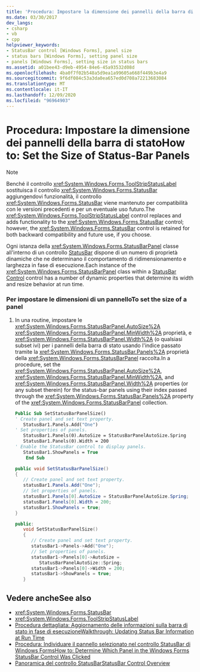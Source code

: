 ```yaml
---
title: 'Procedura: Impostare la dimensione dei pannelli della barra di stato'
ms.date: 03/30/2017
dev_langs:
- csharp
- vb
- cpp
helpviewer_keywords:
- StatusBar control [Windows Forms], panel size
- status bars [Windows Forms], setting panel size
- panels [Windows Forms], setting size in status bars
ms.assetid: a01bee43-d9eb-4954-84e6-45a93532d08d
ms.openlocfilehash: 4ba0f7f02b548a5d9ea1a99605a668f449b3e4a9
ms.sourcegitcommit: 9f6df084c53a3da0ea657ed0d708a72213683084
ms.translationtype: MT
ms.contentlocale: it-IT
ms.lasthandoff: 12/09/2020
ms.locfileid: "96964903"
---
```

# <a name="how-to-set-the-size-of-status-bar-panels"></a><span data-ttu-id="7f1f3-102">Procedura: Impostare la dimensione dei pannelli della barra di stato</span><span class="sxs-lookup"><span data-stu-id="7f1f3-102">How to: Set the Size of Status-Bar Panels</span></span>
> [!NOTE]
> <span data-ttu-id="7f1f3-103">Benché il controllo <xref:System.Windows.Forms.ToolStripStatusLabel> sostituisca il controllo <xref:System.Windows.Forms.StatusBar> aggiungendovi funzionalità, il controllo <xref:System.Windows.Forms.StatusBar> viene mantenuto per compatibilità con le versioni precedenti e per un eventuale uso futuro.</span><span class="sxs-lookup"><span data-stu-id="7f1f3-103">The <xref:System.Windows.Forms.ToolStripStatusLabel> control replaces and adds functionality to the <xref:System.Windows.Forms.StatusBar> control; however, the <xref:System.Windows.Forms.StatusBar> control is retained for both backward compatibility and future use, if you choose.</span></span>  
  
 <span data-ttu-id="7f1f3-104">Ogni istanza della <xref:System.Windows.Forms.StatusBarPanel> classe all'interno di un controllo [StatusBar](statusbar-control-windows-forms.md) dispone di un numero di proprietà dinamiche che ne determinano il comportamento di ridimensionamento e larghezza in fase di esecuzione.</span><span class="sxs-lookup"><span data-stu-id="7f1f3-104">Each instance of the <xref:System.Windows.Forms.StatusBarPanel> class within a [StatusBar Control](statusbar-control-windows-forms.md) control has a number of dynamic properties that determine its width and resize behavior at run time.</span></span>  
  
### <a name="to-set-the-size-of-a-panel"></a><span data-ttu-id="7f1f3-105">Per impostare le dimensioni di un pannello</span><span class="sxs-lookup"><span data-stu-id="7f1f3-105">To set the size of a panel</span></span>  
  
1. <span data-ttu-id="7f1f3-106">In una routine, impostare le <xref:System.Windows.Forms.StatusBarPanel.AutoSize%2A> <xref:System.Windows.Forms.StatusBarPanel.MinWidth%2A> proprietà, e <xref:System.Windows.Forms.StatusBarPanel.Width%2A> (o qualsiasi subset ivi) per i pannelli della barra di stato usando l'indice passato tramite la <xref:System.Windows.Forms.StatusBar.Panels%2A> proprietà della <xref:System.Windows.Forms.StatusBarPanel> raccolta.</span><span class="sxs-lookup"><span data-stu-id="7f1f3-106">In a procedure, set the <xref:System.Windows.Forms.StatusBarPanel.AutoSize%2A>, <xref:System.Windows.Forms.StatusBarPanel.MinWidth%2A>, and <xref:System.Windows.Forms.StatusBarPanel.Width%2A> properties (or any subset therein) for the status-bar panels using their index passed through the <xref:System.Windows.Forms.StatusBar.Panels%2A> property of the <xref:System.Windows.Forms.StatusBarPanel> collection.</span></span>  
  
    ```vb  
    Public Sub SetStatusBarPanelSize()  
    ' Create panel and set text property.  
       StatusBar1.Panels.Add("One")  
    ' Set properties of panels.  
       StatusBar1.Panels(0).AutoSize = StatusBarPanelAutoSize.Spring  
       StatusBar1.Panels(0).Width = 200  
    ' Enable the StatusBar control to display panels.  
       StatusBar1.ShowPanels = True  
        End Sub  
    ```  
  
    ```csharp  
    public void SetStatusBarPanelSize()  
    {  
       // Create panel and set text property.  
       statusBar1.Panels.Add("One");  
       // Set properties of panels.  
       statusBar1.Panels[0].AutoSize = StatusBarPanelAutoSize.Spring;  
       statusBar1.Panels[0].Width = 200;  
       statusBar1.ShowPanels = true;  
    }  
    ```  
  
    ```cpp  
    public:  
       void SetStatusBarPanelSize()  
       {  
          // Create panel and set text property.  
          statusBar1->Panels->Add("One");  
          // Set properties of panels.  
          statusBar1->Panels[0]->AutoSize =  
             StatusBarPanelAutoSize::Spring;  
          statusBar1->Panels[0]->Width = 200;  
          statusBar1->ShowPanels = true;  
       }  
    ```  
  
## <a name="see-also"></a><span data-ttu-id="7f1f3-107">Vedere anche</span><span class="sxs-lookup"><span data-stu-id="7f1f3-107">See also</span></span>

- <xref:System.Windows.Forms.StatusBar>
- <xref:System.Windows.Forms.ToolStripStatusLabel>
- [<span data-ttu-id="7f1f3-108">Procedura dettagliata: Aggiornamento delle informazioni sulla barra di stato in fase di esecuzione</span><span class="sxs-lookup"><span data-stu-id="7f1f3-108">Walkthrough: Updating Status Bar Information at Run Time</span></span>](walkthrough-updating-status-bar-information-at-run-time.md)
- [<span data-ttu-id="7f1f3-109">Procedura: Individuare il pannello selezionato nel controllo StatusBar di Windows Forms</span><span class="sxs-lookup"><span data-stu-id="7f1f3-109">How to: Determine Which Panel in the Windows Forms StatusBar Control Was Clicked</span></span>](determine-which-panel-wf-statusbar-control-was-clicked.md)
- [<span data-ttu-id="7f1f3-110">Panoramica del controllo StatusBar</span><span class="sxs-lookup"><span data-stu-id="7f1f3-110">StatusBar Control Overview</span></span>](statusbar-control-overview-windows-forms.md)
